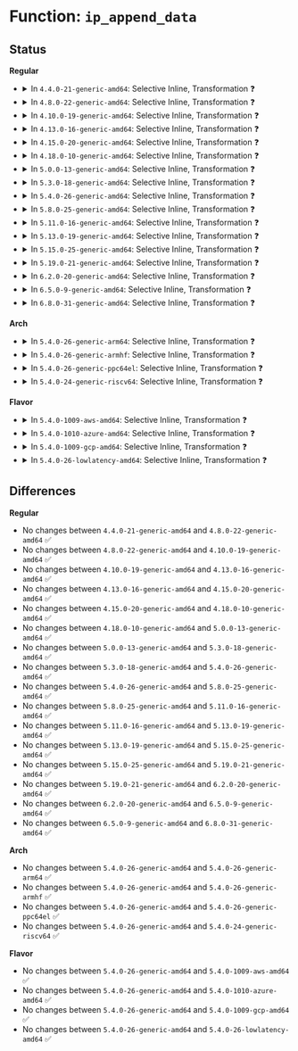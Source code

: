 # Function: <code>ip_append_data</code>

## Status
<b>Regular</b>
<ul>
<li>
<details>
<summary>In <code>4.4.0-21-generic-amd64</code>: Selective Inline, Transformation ❓</summary>

```c
int ip_append_data(struct sock * sk, struct flowi4 * fl4, int (*)(void *, char *, int, int, int, struct sk_buff *) getfrag, void * from, int length, int transhdrlen, struct ipcm_cookie * ipc, struct rtable * * rtp, unsigned int flags)
```

```json
{
  "name": "ip_append_data",
  "collision_type": "Unique Global",
  "inline_type": "Selective",
  "funcs": [
    {
      "addr": 18446744071586569680,
      "name": "ip_append_data",
      "external": true,
      "loc": "net/ipv4/ip_output.c:1166",
      "file": "net/ipv4/ip_output.c",
      "inline": "not declared, inlined",
      "caller_inline": [
        "net/ipv4/ip_output.c:ip_send_unicast_reply"
      ],
      "caller_func": [
        "net/ipv4/ip_output.c:ip_send_unicast_reply",
        "net/ipv4/raw.c:raw_sendmsg",
        "net/ipv4/udp.c:udp_sendmsg",
        "net/ipv4/udp.c:udp_sendmsg",
        "net/ipv4/icmp.c:icmp_push_reply",
        "net/ipv4/ping.c:ping_v4_sendmsg"
      ]
    }
  ],
  "symbols": [
    {
      "addr": 18446744071586569680,
      "name": "ip_append_data.part.43",
      "section": ".text",
      "bind": "STB_LOCAL",
      "size": 211
    },
    {
      "addr": 18446744071586573024,
      "name": "ip_append_data",
      "section": ".text",
      "bind": "STB_GLOBAL",
      "size": 54
    }
  ]
}
```
</details>
</li>
<li>
<details>
<summary>In <code>4.8.0-22-generic-amd64</code>: Selective Inline, Transformation ❓</summary>

```c
int ip_append_data(struct sock * sk, struct flowi4 * fl4, int (*)(void *, char *, int, int, int, struct sk_buff *) getfrag, void * from, int length, int transhdrlen, struct ipcm_cookie * ipc, struct rtable * * rtp, unsigned int flags)
```

```json
{
  "name": "ip_append_data",
  "collision_type": "Unique Global",
  "inline_type": "Selective",
  "funcs": [
    {
      "addr": 18446744071587019297,
      "name": "ip_append_data",
      "external": true,
      "loc": "net/ipv4/ip_output.c:1164",
      "file": "net/ipv4/ip_output.c",
      "inline": "not declared, inlined",
      "caller_inline": [
        "net/ipv4/ip_output.c:ip_send_unicast_reply"
      ],
      "caller_func": [
        "net/ipv4/ip_output.c:ip_send_unicast_reply",
        "net/ipv4/raw.c:raw_sendmsg",
        "net/ipv4/udp.c:udp_sendmsg",
        "net/ipv4/udp.c:udp_sendmsg",
        "net/ipv4/icmp.c:icmp_push_reply",
        "net/ipv4/ping.c:ping_v4_sendmsg"
      ]
    }
  ],
  "symbols": [
    {
      "addr": 18446744071587009120,
      "name": "ip_append_data.part.44",
      "section": ".text",
      "bind": "STB_LOCAL",
      "size": 211
    },
    {
      "addr": 18446744071587016080,
      "name": "ip_append_data",
      "section": ".text",
      "bind": "STB_GLOBAL",
      "size": 54
    }
  ]
}
```
</details>
</li>
<li>
<details>
<summary>In <code>4.10.0-19-generic-amd64</code>: Selective Inline, Transformation ❓</summary>

```c
int ip_append_data(struct sock * sk, struct flowi4 * fl4, int (*)(void *, char *, int, int, int, struct sk_buff *) getfrag, void * from, int length, int transhdrlen, struct ipcm_cookie * ipc, struct rtable * * rtp, unsigned int flags)
```

```json
{
  "name": "ip_append_data",
  "collision_type": "Unique Global",
  "inline_type": "Selective",
  "funcs": [
    {
      "addr": 18446744071587214990,
      "name": "ip_append_data",
      "external": true,
      "loc": "net/ipv4/ip_output.c:1205",
      "file": "net/ipv4/ip_output.c",
      "inline": "not declared, inlined",
      "caller_inline": [
        "net/ipv4/ip_output.c:ip_send_unicast_reply"
      ],
      "caller_func": [
        "net/ipv4/ip_output.c:ip_send_unicast_reply",
        "net/ipv4/raw.c:raw_sendmsg",
        "net/ipv4/udp.c:udp_sendmsg",
        "net/ipv4/udp.c:udp_sendmsg",
        "net/ipv4/icmp.c:icmp_push_reply",
        "net/ipv4/ping.c:ping_v4_sendmsg"
      ]
    }
  ],
  "symbols": [
    {
      "addr": 18446744071587204608,
      "name": "ip_append_data.part.46",
      "section": ".text",
      "bind": "STB_LOCAL",
      "size": 211
    },
    {
      "addr": 18446744071587211760,
      "name": "ip_append_data",
      "section": ".text",
      "bind": "STB_GLOBAL",
      "size": 54
    }
  ]
}
```
</details>
</li>
<li>
<details>
<summary>In <code>4.13.0-16-generic-amd64</code>: Selective Inline, Transformation ❓</summary>

```c
int ip_append_data(struct sock * sk, struct flowi4 * fl4, int (*)(void *, char *, int, int, int, struct sk_buff *) getfrag, void * from, int length, int transhdrlen, struct ipcm_cookie * ipc, struct rtable * * rtp, unsigned int flags)
```

```json
{
  "name": "ip_append_data",
  "collision_type": "Unique Global",
  "inline_type": "Selective",
  "funcs": [
    {
      "addr": 18446744071587347040,
      "name": "ip_append_data",
      "external": true,
      "loc": "net/ipv4/ip_output.c:1217",
      "file": "net/ipv4/ip_output.c",
      "inline": "not declared, inlined",
      "caller_inline": [
        "net/ipv4/ip_output.c:ip_send_unicast_reply"
      ],
      "caller_func": [
        "net/ipv4/ip_output.c:ip_send_unicast_reply",
        "net/ipv4/raw.c:raw_sendmsg",
        "net/ipv4/udp.c:udp_sendmsg",
        "net/ipv4/udp.c:udp_sendmsg",
        "net/ipv4/icmp.c:icmp_push_reply",
        "net/ipv4/ping.c:ping_v4_sendmsg"
      ]
    }
  ],
  "symbols": [
    {
      "addr": 18446744071587336752,
      "name": "ip_append_data.part.46",
      "section": ".text",
      "bind": "STB_LOCAL",
      "size": 197
    },
    {
      "addr": 18446744071587343872,
      "name": "ip_append_data",
      "section": ".text",
      "bind": "STB_GLOBAL",
      "size": 40
    }
  ]
}
```
</details>
</li>
<li>
<details>
<summary>In <code>4.15.0-20-generic-amd64</code>: Selective Inline, Transformation ❓</summary>

```c
int ip_append_data(struct sock * sk, struct flowi4 * fl4, int (*)(void *, char *, int, int, int, struct sk_buff *) getfrag, void * from, int length, int transhdrlen, struct ipcm_cookie * ipc, struct rtable * * rtp, unsigned int flags)
```

```json
{
  "name": "ip_append_data",
  "collision_type": "Unique Global",
  "inline_type": "Selective",
  "funcs": [
    {
      "addr": 18446744071587867033,
      "name": "ip_append_data",
      "external": true,
      "loc": "net/ipv4/ip_output.c:1149",
      "file": "net/ipv4/ip_output.c",
      "inline": "not declared, inlined",
      "caller_inline": [
        "net/ipv4/ip_output.c:ip_send_unicast_reply"
      ],
      "caller_func": [
        "net/ipv4/ip_output.c:ip_send_unicast_reply",
        "net/ipv4/raw.c:raw_sendmsg",
        "net/ipv4/udp.c:udp_sendmsg",
        "net/ipv4/udp.c:udp_sendmsg",
        "net/ipv4/icmp.c:icmp_push_reply",
        "net/ipv4/ping.c:ping_v4_sendmsg"
      ]
    }
  ],
  "symbols": [
    {
      "addr": 18446744071587861104,
      "name": "ip_append_data.part.43",
      "section": ".text",
      "bind": "STB_LOCAL",
      "size": 197
    },
    {
      "addr": 18446744071587864032,
      "name": "ip_append_data",
      "section": ".text",
      "bind": "STB_GLOBAL",
      "size": 40
    }
  ]
}
```
</details>
</li>
<li>
<details>
<summary>In <code>4.18.0-10-generic-amd64</code>: Selective Inline, Transformation ❓</summary>

```c
int ip_append_data(struct sock * sk, struct flowi4 * fl4, int (*)(void *, char *, int, int, int, struct sk_buff *) getfrag, void * from, int length, int transhdrlen, struct ipcm_cookie * ipc, struct rtable * * rtp, unsigned int flags)
```

```json
{
  "name": "ip_append_data",
  "collision_type": "Unique Global",
  "inline_type": "Selective",
  "funcs": [
    {
      "addr": 18446744071588212429,
      "name": "ip_append_data",
      "external": true,
      "loc": "net/ipv4/ip_output.c:1173",
      "file": "net/ipv4/ip_output.c",
      "inline": "not declared, inlined",
      "caller_inline": [
        "net/ipv4/ip_output.c:ip_send_unicast_reply"
      ],
      "caller_func": [
        "net/ipv4/ip_output.c:ip_send_unicast_reply",
        "net/ipv4/raw.c:raw_sendmsg",
        "net/ipv4/udp.c:udp_sendmsg",
        "net/ipv4/udp.c:udp_sendmsg",
        "net/ipv4/icmp.c:icmp_push_reply",
        "net/ipv4/ping.c:ping_v4_sendmsg"
      ]
    }
  ],
  "symbols": [
    {
      "addr": 18446744071588205632,
      "name": "ip_append_data.part.50",
      "section": ".text",
      "bind": "STB_LOCAL",
      "size": 195
    },
    {
      "addr": 18446744071588209264,
      "name": "ip_append_data",
      "section": ".text",
      "bind": "STB_GLOBAL",
      "size": 40
    }
  ]
}
```
</details>
</li>
<li>
<details>
<summary>In <code>5.0.0-13-generic-amd64</code>: Selective Inline, Transformation ❓</summary>

```c
int ip_append_data(struct sock * sk, struct flowi4 * fl4, int (*)(void *, char *, int, int, int, struct sk_buff *) getfrag, void * from, int length, int transhdrlen, struct ipcm_cookie * ipc, struct rtable * * rtp, unsigned int flags)
```

```json
{
  "name": "ip_append_data",
  "collision_type": "Unique Global",
  "inline_type": "Selective",
  "funcs": [
    {
      "addr": 18446744071588398781,
      "name": "ip_append_data",
      "external": true,
      "loc": "net/ipv4/ip_output.c:1199",
      "file": "net/ipv4/ip_output.c",
      "inline": "not declared, inlined",
      "caller_inline": [
        "net/ipv4/ip_output.c:ip_send_unicast_reply"
      ],
      "caller_func": [
        "net/ipv4/ip_output.c:ip_send_unicast_reply",
        "net/ipv4/raw.c:raw_sendmsg",
        "net/ipv4/udp.c:udp_sendmsg",
        "net/ipv4/udp.c:udp_sendmsg",
        "net/ipv4/icmp.c:icmp_push_reply",
        "net/ipv4/ping.c:ping_v4_sendmsg"
      ]
    }
  ],
  "symbols": [
    {
      "addr": 18446744071588392576,
      "name": "ip_append_data.part.54",
      "section": ".text",
      "bind": "STB_LOCAL",
      "size": 195
    },
    {
      "addr": 18446744071588395584,
      "name": "ip_append_data",
      "section": ".text",
      "bind": "STB_GLOBAL",
      "size": 40
    }
  ]
}
```
</details>
</li>
<li>
<details>
<summary>In <code>5.3.0-18-generic-amd64</code>: Selective Inline, Transformation ❓</summary>

```c
int ip_append_data(struct sock * sk, struct flowi4 * fl4, int (*)(void *, char *, int, int, int, struct sk_buff *) getfrag, void * from, int length, int transhdrlen, struct ipcm_cookie * ipc, struct rtable * * rtp, unsigned int flags)
```

```json
{
  "name": "ip_append_data",
  "collision_type": "Unique Global",
  "inline_type": "Selective",
  "funcs": [
    {
      "addr": 18446744071588801000,
      "name": "ip_append_data",
      "external": true,
      "loc": "net/ipv4/ip_output.c:1288",
      "file": "net/ipv4/ip_output.c",
      "inline": "not declared, inlined",
      "caller_inline": [
        "net/ipv4/ip_output.c:ip_send_unicast_reply"
      ],
      "caller_func": [
        "net/ipv4/ip_output.c:ip_send_unicast_reply",
        "net/ipv4/raw.c:raw_sendmsg",
        "net/ipv4/udp.c:udp_sendmsg",
        "net/ipv4/udp.c:udp_sendmsg",
        "net/ipv4/icmp.c:icmp_push_reply",
        "net/ipv4/ping.c:ping_v4_sendmsg"
      ]
    }
  ],
  "symbols": [
    {
      "addr": 18446744071588794672,
      "name": "ip_append_data.part.0",
      "section": ".text",
      "bind": "STB_LOCAL",
      "size": 188
    },
    {
      "addr": 18446744071588797728,
      "name": "ip_append_data",
      "section": ".text",
      "bind": "STB_GLOBAL",
      "size": 40
    }
  ]
}
```
</details>
</li>
<li>
<details>
<summary>In <code>5.4.0-26-generic-amd64</code>: Selective Inline, Transformation ❓</summary>

```c
int ip_append_data(struct sock * sk, struct flowi4 * fl4, int (*)(void *, char *, int, int, int, struct sk_buff *) getfrag, void * from, int length, int transhdrlen, struct ipcm_cookie * ipc, struct rtable * * rtp, unsigned int flags)
```

```json
{
  "name": "ip_append_data",
  "collision_type": "Unique Global",
  "inline_type": "Selective",
  "funcs": [
    {
      "addr": 18446744071589024634,
      "name": "ip_append_data",
      "external": true,
      "loc": "net/ipv4/ip_output.c:1296",
      "file": "net/ipv4/ip_output.c",
      "inline": "not declared, inlined",
      "caller_inline": [
        "net/ipv4/ip_output.c:ip_send_unicast_reply"
      ],
      "caller_func": [
        "net/ipv4/ip_output.c:ip_send_unicast_reply",
        "net/ipv4/raw.c:raw_sendmsg",
        "net/ipv4/udp.c:udp_sendmsg",
        "net/ipv4/udp.c:udp_sendmsg",
        "net/ipv4/icmp.c:icmp_push_reply",
        "net/ipv4/ping.c:ping_v4_sendmsg"
      ]
    }
  ],
  "symbols": [
    {
      "addr": 18446744071589018320,
      "name": "ip_append_data.part.0",
      "section": ".text",
      "bind": "STB_LOCAL",
      "size": 203
    },
    {
      "addr": 18446744071589021376,
      "name": "ip_append_data",
      "section": ".text",
      "bind": "STB_GLOBAL",
      "size": 40
    }
  ]
}
```
</details>
</li>
<li>
<details>
<summary>In <code>5.8.0-25-generic-amd64</code>: Selective Inline, Transformation ❓</summary>

```c
int ip_append_data(struct sock * sk, struct flowi4 * fl4, int (*)(void *, char *, int, int, int, struct sk_buff *) getfrag, void * from, int length, int transhdrlen, struct ipcm_cookie * ipc, struct rtable * * rtp, unsigned int flags)
```

```json
{
  "name": "ip_append_data",
  "collision_type": "Unique Global",
  "inline_type": "Selective",
  "funcs": [
    {
      "addr": 18446744071589983711,
      "name": "ip_append_data",
      "external": true,
      "loc": "net/ipv4/ip_output.c:1295",
      "file": "net/ipv4/ip_output.c",
      "inline": "not declared, inlined",
      "caller_inline": [
        "net/ipv4/ip_output.c:ip_send_unicast_reply"
      ],
      "caller_func": [
        "net/ipv4/ip_output.c:ip_send_unicast_reply",
        "net/ipv4/raw.c:raw_sendmsg",
        "net/ipv4/udp.c:udp_sendmsg",
        "net/ipv4/udp.c:udp_sendmsg",
        "net/ipv4/icmp.c:icmp_push_reply",
        "net/ipv4/ping.c:ping_v4_sendmsg"
      ]
    }
  ],
  "symbols": [
    {
      "addr": 18446744071589977040,
      "name": "ip_append_data.part.0",
      "section": ".text",
      "bind": "STB_LOCAL",
      "size": 200
    },
    {
      "addr": 18446744071589980096,
      "name": "ip_append_data",
      "section": ".text",
      "bind": "STB_GLOBAL",
      "size": 214
    }
  ]
}
```
</details>
</li>
<li>
<details>
<summary>In <code>5.11.0-16-generic-amd64</code>: Selective Inline, Transformation ❓</summary>

```c
int ip_append_data(struct sock * sk, struct flowi4 * fl4, int (*)(void *, char *, int, int, int, struct sk_buff *) getfrag, void * from, int length, int transhdrlen, struct ipcm_cookie * ipc, struct rtable * * rtp, unsigned int flags)
```

```json
{
  "name": "ip_append_data",
  "collision_type": "Unique Global",
  "inline_type": "Selective",
  "funcs": [
    {
      "addr": 18446744071590024479,
      "name": "ip_append_data",
      "external": true,
      "loc": "net/ipv4/ip_output.c:1302",
      "file": "net/ipv4/ip_output.c",
      "inline": "not declared, inlined",
      "caller_inline": [
        "net/ipv4/ip_output.c:ip_send_unicast_reply"
      ],
      "caller_func": [
        "net/ipv4/ip_output.c:ip_send_unicast_reply",
        "net/ipv4/raw.c:raw_sendmsg",
        "net/ipv4/udp.c:udp_sendmsg",
        "net/ipv4/udp.c:udp_sendmsg",
        "net/ipv4/icmp.c:icmp_push_reply",
        "net/ipv4/ping.c:ping_v4_sendmsg"
      ]
    }
  ],
  "symbols": [
    {
      "addr": 18446744071590017696,
      "name": "ip_append_data.part.0",
      "section": ".text",
      "bind": "STB_LOCAL",
      "size": 200
    },
    {
      "addr": 18446744071590020880,
      "name": "ip_append_data",
      "section": ".text",
      "bind": "STB_GLOBAL",
      "size": 214
    }
  ]
}
```
</details>
</li>
<li>
<details>
<summary>In <code>5.13.0-19-generic-amd64</code>: Selective Inline, Transformation ❓</summary>

```c
int ip_append_data(struct sock * sk, struct flowi4 * fl4, int (*)(void *, char *, int, int, int, struct sk_buff *) getfrag, void * from, int length, int transhdrlen, struct ipcm_cookie * ipc, struct rtable * * rtp, unsigned int flags)
```

```json
{
  "name": "ip_append_data",
  "collision_type": "Unique Global",
  "inline_type": "Selective",
  "funcs": [
    {
      "addr": 18446744071589938924,
      "name": "ip_append_data",
      "external": true,
      "loc": "net/ipv4/ip_output.c:1306",
      "file": "net/ipv4/ip_output.c",
      "inline": "not declared, inlined",
      "caller_inline": [
        "net/ipv4/ip_output.c:ip_send_unicast_reply"
      ],
      "caller_func": [
        "net/ipv4/ip_output.c:ip_send_unicast_reply",
        "net/ipv4/raw.c:raw_sendmsg",
        "net/ipv4/udp.c:udp_sendmsg",
        "net/ipv4/udp.c:udp_sendmsg",
        "net/ipv4/icmp.c:icmp_push_reply",
        "net/ipv4/ping.c:ping_v4_sendmsg"
      ]
    }
  ],
  "symbols": [
    {
      "addr": 18446744071589932176,
      "name": "ip_append_data.part.0",
      "section": ".text",
      "bind": "STB_LOCAL",
      "size": 200
    },
    {
      "addr": 18446744071589935152,
      "name": "ip_append_data",
      "section": ".text",
      "bind": "STB_GLOBAL",
      "size": 214
    }
  ]
}
```
</details>
</li>
<li>
<details>
<summary>In <code>5.15.0-25-generic-amd64</code>: Selective Inline, Transformation ❓</summary>

```c
int ip_append_data(struct sock * sk, struct flowi4 * fl4, int (*)(void *, char *, int, int, int, struct sk_buff *) getfrag, void * from, int length, int transhdrlen, struct ipcm_cookie * ipc, struct rtable * * rtp, unsigned int flags)
```

```json
{
  "name": "ip_append_data",
  "collision_type": "Unique Global",
  "inline_type": "Selective",
  "funcs": [
    {
      "addr": 18446744071590706028,
      "name": "ip_append_data",
      "external": true,
      "loc": "net/ipv4/ip_output.c:1305",
      "file": "net/ipv4/ip_output.c",
      "inline": "not declared, inlined",
      "caller_inline": [
        "net/ipv4/ip_output.c:ip_send_unicast_reply"
      ],
      "caller_func": [
        "net/ipv4/ip_output.c:ip_send_unicast_reply",
        "net/ipv4/raw.c:raw_sendmsg",
        "net/ipv4/udp.c:udp_sendmsg",
        "net/ipv4/udp.c:udp_sendmsg",
        "net/ipv4/icmp.c:icmp_push_reply",
        "net/ipv4/ping.c:ping_v4_sendmsg"
      ]
    }
  ],
  "symbols": [
    {
      "addr": 18446744071590699152,
      "name": "ip_append_data.part.0",
      "section": ".text",
      "bind": "STB_LOCAL",
      "size": 200
    },
    {
      "addr": 18446744071590702192,
      "name": "ip_append_data",
      "section": ".text",
      "bind": "STB_GLOBAL",
      "size": 214
    }
  ]
}
```
</details>
</li>
<li>
<details>
<summary>In <code>5.19.0-21-generic-amd64</code>: Selective Inline, Transformation ❓</summary>

```c
int ip_append_data(struct sock * sk, struct flowi4 * fl4, int (*)(void *, char *, int, int, int, struct sk_buff *) getfrag, void * from, int length, int transhdrlen, struct ipcm_cookie * ipc, struct rtable * * rtp, unsigned int flags)
```

```json
{
  "name": "ip_append_data",
  "collision_type": "Unique Global",
  "inline_type": "Selective",
  "funcs": [
    {
      "addr": 18446744071592334809,
      "name": "ip_append_data",
      "external": true,
      "loc": "net/ipv4/ip_output.c:1305",
      "file": "net/ipv4/ip_output.c",
      "inline": "not declared, inlined",
      "caller_inline": [
        "net/ipv4/ip_output.c:ip_send_unicast_reply"
      ],
      "caller_func": [
        "net/ipv4/ip_output.c:ip_send_unicast_reply",
        "net/ipv4/raw.c:raw_sendmsg",
        "net/ipv4/udp.c:udp_sendmsg",
        "net/ipv4/udp.c:udp_sendmsg",
        "net/ipv4/icmp.c:icmp_push_reply",
        "net/ipv4/ping.c:ping_v4_sendmsg"
      ]
    }
  ],
  "symbols": [
    {
      "addr": 18446744071592327472,
      "name": "ip_append_data.part.0",
      "section": ".text",
      "bind": "STB_LOCAL",
      "size": 218
    },
    {
      "addr": 18446744071592330656,
      "name": "ip_append_data",
      "section": ".text",
      "bind": "STB_GLOBAL",
      "size": 232
    }
  ]
}
```
</details>
</li>
<li>
<details>
<summary>In <code>6.2.0-20-generic-amd64</code>: Selective Inline, Transformation ❓</summary>

```c
int ip_append_data(struct sock * sk, struct flowi4 * fl4, int (*)(void *, char *, int, int, int, struct sk_buff *) getfrag, void * from, int length, int transhdrlen, struct ipcm_cookie * ipc, struct rtable * * rtp, unsigned int flags)
```

```json
{
  "name": "ip_append_data",
  "collision_type": "Unique Global",
  "inline_type": "Selective",
  "funcs": [
    {
      "addr": 18446744071594172567,
      "name": "ip_append_data",
      "external": true,
      "loc": "net/ipv4/ip_output.c:1322",
      "file": "net/ipv4/ip_output.c",
      "inline": "not declared, inlined",
      "caller_inline": [
        "net/ipv4/ip_output.c:ip_send_unicast_reply"
      ],
      "caller_func": [
        "net/ipv4/ip_output.c:ip_send_unicast_reply",
        "net/ipv4/raw.c:raw_sendmsg",
        "net/ipv4/udp.c:udp_sendmsg",
        "net/ipv4/udp.c:udp_sendmsg",
        "net/ipv4/icmp.c:icmp_push_reply",
        "net/ipv4/ping.c:ping_v4_sendmsg"
      ]
    }
  ],
  "symbols": [
    {
      "addr": 18446744071594164944,
      "name": "ip_append_data.part.0",
      "section": ".text",
      "bind": "STB_LOCAL",
      "size": 265
    },
    {
      "addr": 18446744071596336229,
      "name": "ip_append_data.part.0.cold",
      "section": ".text",
      "bind": "STB_LOCAL",
      "size": 51
    },
    {
      "addr": 18446744071596336280,
      "name": "ip_append_data.cold",
      "section": ".text",
      "bind": "STB_LOCAL",
      "size": 59
    },
    {
      "addr": 18446744071594168288,
      "name": "ip_append_data",
      "section": ".text",
      "bind": "STB_GLOBAL",
      "size": 246
    }
  ]
}
```
</details>
</li>
<li>
<details>
<summary>In <code>6.5.0-9-generic-amd64</code>: Selective Inline, Transformation ❓</summary>

```c
int ip_append_data(struct sock * sk, struct flowi4 * fl4, int (*)(void *, char *, int, int, int, struct sk_buff *) getfrag, void * from, int length, int transhdrlen, struct ipcm_cookie * ipc, struct rtable * * rtp, unsigned int flags)
```

```json
{
  "name": "ip_append_data",
  "collision_type": "Unique Global",
  "inline_type": "Selective",
  "funcs": [
    {
      "addr": 18446744071594559585,
      "name": "ip_append_data",
      "external": true,
      "loc": "net/ipv4/ip_output.c:1340",
      "file": "net/ipv4/ip_output.c",
      "inline": "not declared, inlined",
      "caller_inline": [
        "net/ipv4/ip_output.c:ip_send_unicast_reply"
      ],
      "caller_func": [
        "net/ipv4/ip_output.c:ip_send_unicast_reply",
        "net/ipv4/raw.c:raw_sendmsg",
        "net/ipv4/udp.c:udp_sendmsg",
        "net/ipv4/udp.c:udp_sendmsg",
        "net/ipv4/icmp.c:icmp_push_reply",
        "net/ipv4/ping.c:ping_v4_sendmsg"
      ]
    }
  ],
  "symbols": [
    {
      "addr": 18446744071594553008,
      "name": "ip_append_data.part.0",
      "section": ".text",
      "bind": "STB_LOCAL",
      "size": 272
    },
    {
      "addr": 18446744071596865918,
      "name": "ip_append_data.part.0.cold",
      "section": ".text",
      "bind": "STB_LOCAL",
      "size": 51
    },
    {
      "addr": 18446744071596865969,
      "name": "ip_append_data.cold",
      "section": ".text",
      "bind": "STB_LOCAL",
      "size": 59
    },
    {
      "addr": 18446744071594556448,
      "name": "ip_append_data",
      "section": ".text",
      "bind": "STB_GLOBAL",
      "size": 253
    }
  ]
}
```
</details>
</li>
<li>
<details>
<summary>In <code>6.8.0-31-generic-amd64</code>: Selective Inline, Transformation ❓</summary>

```c
int ip_append_data(struct sock * sk, struct flowi4 * fl4, int (*)(void *, char *, int, int, int, struct sk_buff *) getfrag, void * from, int length, int transhdrlen, struct ipcm_cookie * ipc, struct rtable * * rtp, unsigned int flags)
```

```json
{
  "name": "ip_append_data",
  "collision_type": "Unique Global",
  "inline_type": "Selective",
  "funcs": [
    {
      "addr": 18446744071595362209,
      "name": "ip_append_data",
      "external": true,
      "loc": "net/ipv4/ip_output.c:1344",
      "file": "net/ipv4/ip_output.c",
      "inline": "not declared, inlined",
      "caller_inline": [
        "net/ipv4/ip_output.c:ip_send_unicast_reply"
      ],
      "caller_func": [
        "net/ipv4/ip_output.c:ip_send_unicast_reply",
        "net/ipv4/raw.c:raw_sendmsg",
        "net/ipv4/udp.c:udp_sendmsg",
        "net/ipv4/udp.c:udp_sendmsg",
        "net/ipv4/icmp.c:icmp_push_reply",
        "net/ipv4/ping.c:ping_v4_sendmsg"
      ]
    }
  ],
  "symbols": [
    {
      "addr": 18446744071595355568,
      "name": "ip_append_data.part.0",
      "section": ".text",
      "bind": "STB_LOCAL",
      "size": 272
    },
    {
      "addr": 18446744071597790993,
      "name": "ip_append_data.part.0.cold",
      "section": ".text",
      "bind": "STB_LOCAL",
      "size": 51
    },
    {
      "addr": 18446744071597791044,
      "name": "ip_append_data.cold",
      "section": ".text",
      "bind": "STB_LOCAL",
      "size": 59
    },
    {
      "addr": 18446744071595359072,
      "name": "ip_append_data",
      "section": ".text",
      "bind": "STB_GLOBAL",
      "size": 253
    }
  ]
}
```
</details>
</li>
</ul>
<b>Arch</b>
<ul>
<li>
<details>
<summary>In <code>5.4.0-26-generic-arm64</code>: Selective Inline, Transformation ❓</summary>

```c
int ip_append_data(struct sock * sk, struct flowi4 * fl4, int (*)(void *, char *, int, int, int, struct sk_buff *) getfrag, void * from, int length, int transhdrlen, struct ipcm_cookie * ipc, struct rtable * * rtp, unsigned int flags)
```

```json
{
  "name": "ip_append_data",
  "collision_type": "Unique Global",
  "inline_type": "Selective",
  "funcs": [
    {
      "addr": 18446603336502631084,
      "name": "ip_append_data",
      "external": true,
      "loc": "net/ipv4/ip_output.c:1296",
      "file": "net/ipv4/ip_output.c",
      "inline": "not declared, inlined",
      "caller_inline": [
        "net/ipv4/ip_output.c:ip_send_unicast_reply"
      ],
      "caller_func": [
        "net/ipv4/ip_output.c:ip_send_unicast_reply",
        "net/ipv4/raw.c:raw_sendmsg",
        "net/ipv4/udp.c:udp_sendmsg",
        "net/ipv4/udp.c:udp_sendmsg",
        "net/ipv4/icmp.c:icmp_push_reply",
        "net/ipv4/ping.c:ping_v4_sendmsg"
      ]
    }
  ],
  "symbols": [
    {
      "addr": 18446603336502621224,
      "name": "ip_append_data.part.0",
      "section": ".text",
      "bind": "STB_LOCAL",
      "size": 236
    },
    {
      "addr": 18446603336502627856,
      "name": "ip_append_data",
      "section": ".text",
      "bind": "STB_GLOBAL",
      "size": 156
    }
  ]
}
```
</details>
</li>
<li>
<details>
<summary>In <code>5.4.0-26-generic-armhf</code>: Selective Inline, Transformation ❓</summary>

```c
int ip_append_data(struct sock * sk, struct flowi4 * fl4, int (*)(void *, char *, int, int, int, struct sk_buff *) getfrag, void * from, int length, int transhdrlen, struct ipcm_cookie * ipc, struct rtable * * rtp, unsigned int flags)
```

```json
{
  "name": "ip_append_data",
  "collision_type": "Unique Global",
  "inline_type": "Selective",
  "funcs": [
    {
      "addr": 3235338008,
      "name": "ip_append_data",
      "external": true,
      "loc": "net/ipv4/ip_output.c:1296",
      "file": "net/ipv4/ip_output.c",
      "inline": "not declared, inlined",
      "caller_inline": [
        "net/ipv4/ip_output.c:ip_send_unicast_reply"
      ],
      "caller_func": [
        "net/ipv4/ip_output.c:ip_send_unicast_reply",
        "net/ipv4/raw.c:raw_sendmsg",
        "net/ipv4/udp.c:udp_sendmsg",
        "net/ipv4/udp.c:udp_sendmsg",
        "net/ipv4/icmp.c:icmp_push_reply",
        "net/ipv4/ping.c:ping_v4_sendmsg"
      ]
    }
  ],
  "symbols": [
    {
      "addr": 3235331632,
      "name": "ip_append_data.part.0",
      "section": ".text",
      "bind": "STB_LOCAL",
      "size": 192
    },
    {
      "addr": 3235334772,
      "name": "ip_append_data",
      "section": ".text",
      "bind": "STB_GLOBAL",
      "size": 88
    }
  ]
}
```
</details>
</li>
<li>
<details>
<summary>In <code>5.4.0-26-generic-ppc64el</code>: Selective Inline, Transformation ❓</summary>

```c
int ip_append_data(struct sock * sk, struct flowi4 * fl4, int (*)(void *, char *, int, int, int, struct sk_buff *) getfrag, void * from, int length, int transhdrlen, struct ipcm_cookie * ipc, struct rtable * * rtp, unsigned int flags)
```

```json
{
  "name": "ip_append_data",
  "collision_type": "Unique Global",
  "inline_type": "Selective",
  "funcs": [
    {
      "addr": 13835058055296229948,
      "name": "ip_append_data",
      "external": true,
      "loc": "net/ipv4/ip_output.c:1296",
      "file": "net/ipv4/ip_output.c",
      "inline": "not declared, inlined",
      "caller_inline": [
        "net/ipv4/ip_output.c:ip_send_unicast_reply"
      ],
      "caller_func": [
        "net/ipv4/ip_output.c:ip_send_unicast_reply",
        "net/ipv4/raw.c:raw_sendmsg",
        "net/ipv4/udp.c:udp_sendmsg",
        "net/ipv4/udp.c:udp_sendmsg",
        "net/ipv4/icmp.c:icmp_push_reply",
        "net/ipv4/ping.c:ping_v4_sendmsg"
      ]
    }
  ],
  "symbols": [
    {
      "addr": 13835058055296221744,
      "name": "ip_append_data.part.0",
      "section": ".text",
      "bind": "STB_LOCAL",
      "size": 288
    },
    {
      "addr": 13835058055296225712,
      "name": "ip_append_data",
      "section": ".text",
      "bind": "STB_GLOBAL",
      "size": 56
    }
  ]
}
```
</details>
</li>
<li>
<details>
<summary>In <code>5.4.0-24-generic-riscv64</code>: Selective Inline, Transformation ❓</summary>

```c
int ip_append_data(struct sock * sk, struct flowi4 * fl4, int (*)(void *, char *, int, int, int, struct sk_buff *) getfrag, void * from, int length, int transhdrlen, struct ipcm_cookie * ipc, struct rtable * * rtp, unsigned int flags)
```

```json
{
  "name": "ip_append_data",
  "collision_type": "Unique Global",
  "inline_type": "Selective",
  "funcs": [
    {
      "addr": 18446743936278778280,
      "name": "ip_append_data",
      "external": true,
      "loc": "net/ipv4/ip_output.c:1296",
      "file": "net/ipv4/ip_output.c",
      "inline": "not declared, inlined",
      "caller_inline": [
        "net/ipv4/ip_output.c:ip_send_unicast_reply"
      ],
      "caller_func": [
        "net/ipv4/ip_output.c:ip_send_unicast_reply",
        "net/ipv4/raw.c:raw_sendmsg",
        "net/ipv4/udp.c:udp_sendmsg",
        "net/ipv4/udp.c:udp_sendmsg",
        "net/ipv4/icmp.c:icmp_push_reply",
        "net/ipv4/ping.c:ping_v4_sendmsg"
      ]
    }
  ],
  "symbols": [
    {
      "addr": 18446743936278772896,
      "name": "ip_append_data.part.0",
      "section": ".text",
      "bind": "STB_LOCAL",
      "size": 188
    },
    {
      "addr": 18446743936278775592,
      "name": "ip_append_data",
      "section": ".text",
      "bind": "STB_GLOBAL",
      "size": 116
    }
  ]
}
```
</details>
</li>
</ul>
<b>Flavor</b>
<ul>
<li>
<details>
<summary>In <code>5.4.0-1009-aws-amd64</code>: Selective Inline, Transformation ❓</summary>

```c
int ip_append_data(struct sock * sk, struct flowi4 * fl4, int (*)(void *, char *, int, int, int, struct sk_buff *) getfrag, void * from, int length, int transhdrlen, struct ipcm_cookie * ipc, struct rtable * * rtp, unsigned int flags)
```

```json
{
  "name": "ip_append_data",
  "collision_type": "Unique Global",
  "inline_type": "Selective",
  "funcs": [
    {
      "addr": 18446744071588631018,
      "name": "ip_append_data",
      "external": true,
      "loc": "net/ipv4/ip_output.c:1296",
      "file": "net/ipv4/ip_output.c",
      "inline": "not declared, inlined",
      "caller_inline": [
        "net/ipv4/ip_output.c:ip_send_unicast_reply"
      ],
      "caller_func": [
        "net/ipv4/ip_output.c:ip_send_unicast_reply",
        "net/ipv4/raw.c:raw_sendmsg",
        "net/ipv4/udp.c:udp_sendmsg",
        "net/ipv4/udp.c:udp_sendmsg",
        "net/ipv4/icmp.c:icmp_push_reply",
        "net/ipv4/ping.c:ping_v4_sendmsg"
      ]
    }
  ],
  "symbols": [
    {
      "addr": 18446744071588624704,
      "name": "ip_append_data.part.0",
      "section": ".text",
      "bind": "STB_LOCAL",
      "size": 203
    },
    {
      "addr": 18446744071588627760,
      "name": "ip_append_data",
      "section": ".text",
      "bind": "STB_GLOBAL",
      "size": 40
    }
  ]
}
```
</details>
</li>
<li>
<details>
<summary>In <code>5.4.0-1010-azure-amd64</code>: Selective Inline, Transformation ❓</summary>

```c
int ip_append_data(struct sock * sk, struct flowi4 * fl4, int (*)(void *, char *, int, int, int, struct sk_buff *) getfrag, void * from, int length, int transhdrlen, struct ipcm_cookie * ipc, struct rtable * * rtp, unsigned int flags)
```

```json
{
  "name": "ip_append_data",
  "collision_type": "Unique Global",
  "inline_type": "Selective",
  "funcs": [
    {
      "addr": 18446744071588343002,
      "name": "ip_append_data",
      "external": true,
      "loc": "net/ipv4/ip_output.c:1296",
      "file": "net/ipv4/ip_output.c",
      "inline": "not declared, inlined",
      "caller_inline": [
        "net/ipv4/ip_output.c:ip_send_unicast_reply"
      ],
      "caller_func": [
        "net/ipv4/ip_output.c:ip_send_unicast_reply",
        "net/ipv4/raw.c:raw_sendmsg",
        "net/ipv4/udp.c:udp_sendmsg",
        "net/ipv4/udp.c:udp_sendmsg",
        "net/ipv4/icmp.c:icmp_push_reply",
        "net/ipv4/ping.c:ping_v4_sendmsg"
      ]
    }
  ],
  "symbols": [
    {
      "addr": 18446744071588336688,
      "name": "ip_append_data.part.0",
      "section": ".text",
      "bind": "STB_LOCAL",
      "size": 203
    },
    {
      "addr": 18446744071588339744,
      "name": "ip_append_data",
      "section": ".text",
      "bind": "STB_GLOBAL",
      "size": 40
    }
  ]
}
```
</details>
</li>
<li>
<details>
<summary>In <code>5.4.0-1009-gcp-amd64</code>: Selective Inline, Transformation ❓</summary>

```c
int ip_append_data(struct sock * sk, struct flowi4 * fl4, int (*)(void *, char *, int, int, int, struct sk_buff *) getfrag, void * from, int length, int transhdrlen, struct ipcm_cookie * ipc, struct rtable * * rtp, unsigned int flags)
```

```json
{
  "name": "ip_append_data",
  "collision_type": "Unique Global",
  "inline_type": "Selective",
  "funcs": [
    {
      "addr": 18446744071589067194,
      "name": "ip_append_data",
      "external": true,
      "loc": "net/ipv4/ip_output.c:1296",
      "file": "net/ipv4/ip_output.c",
      "inline": "not declared, inlined",
      "caller_inline": [
        "net/ipv4/ip_output.c:ip_send_unicast_reply"
      ],
      "caller_func": [
        "net/ipv4/ip_output.c:ip_send_unicast_reply",
        "net/ipv4/raw.c:raw_sendmsg",
        "net/ipv4/udp.c:udp_sendmsg",
        "net/ipv4/udp.c:udp_sendmsg",
        "net/ipv4/icmp.c:icmp_push_reply",
        "net/ipv4/ping.c:ping_v4_sendmsg"
      ]
    }
  ],
  "symbols": [
    {
      "addr": 18446744071589060880,
      "name": "ip_append_data.part.0",
      "section": ".text",
      "bind": "STB_LOCAL",
      "size": 203
    },
    {
      "addr": 18446744071589063936,
      "name": "ip_append_data",
      "section": ".text",
      "bind": "STB_GLOBAL",
      "size": 40
    }
  ]
}
```
</details>
</li>
<li>
<details>
<summary>In <code>5.4.0-26-lowlatency-amd64</code>: Selective Inline, Transformation ❓</summary>

```c
int ip_append_data(struct sock * sk, struct flowi4 * fl4, int (*)(void *, char *, int, int, int, struct sk_buff *) getfrag, void * from, int length, int transhdrlen, struct ipcm_cookie * ipc, struct rtable * * rtp, unsigned int flags)
```

```json
{
  "name": "ip_append_data",
  "collision_type": "Unique Global",
  "inline_type": "Selective",
  "funcs": [
    {
      "addr": 18446744071589106489,
      "name": "ip_append_data",
      "external": true,
      "loc": "net/ipv4/ip_output.c:1296",
      "file": "net/ipv4/ip_output.c",
      "inline": "not declared, inlined",
      "caller_inline": [
        "net/ipv4/ip_output.c:ip_send_unicast_reply"
      ],
      "caller_func": [
        "net/ipv4/ip_output.c:ip_send_unicast_reply",
        "net/ipv4/raw.c:raw_sendmsg",
        "net/ipv4/udp.c:udp_sendmsg",
        "net/ipv4/udp.c:udp_sendmsg",
        "net/ipv4/icmp.c:icmp_push_reply",
        "net/ipv4/ping.c:ping_v4_sendmsg"
      ]
    }
  ],
  "symbols": [
    {
      "addr": 18446744071589100064,
      "name": "ip_append_data.part.0",
      "section": ".text",
      "bind": "STB_LOCAL",
      "size": 203
    },
    {
      "addr": 18446744071589103232,
      "name": "ip_append_data",
      "section": ".text",
      "bind": "STB_GLOBAL",
      "size": 40
    }
  ]
}
```
</details>
</li>
</ul>

## Differences
<b>Regular</b>
<ul>
<li>
No changes between <code>4.4.0-21-generic-amd64</code> and <code>4.8.0-22-generic-amd64</code> ✅
</li>
<li>
No changes between <code>4.8.0-22-generic-amd64</code> and <code>4.10.0-19-generic-amd64</code> ✅
</li>
<li>
No changes between <code>4.10.0-19-generic-amd64</code> and <code>4.13.0-16-generic-amd64</code> ✅
</li>
<li>
No changes between <code>4.13.0-16-generic-amd64</code> and <code>4.15.0-20-generic-amd64</code> ✅
</li>
<li>
No changes between <code>4.15.0-20-generic-amd64</code> and <code>4.18.0-10-generic-amd64</code> ✅
</li>
<li>
No changes between <code>4.18.0-10-generic-amd64</code> and <code>5.0.0-13-generic-amd64</code> ✅
</li>
<li>
No changes between <code>5.0.0-13-generic-amd64</code> and <code>5.3.0-18-generic-amd64</code> ✅
</li>
<li>
No changes between <code>5.3.0-18-generic-amd64</code> and <code>5.4.0-26-generic-amd64</code> ✅
</li>
<li>
No changes between <code>5.4.0-26-generic-amd64</code> and <code>5.8.0-25-generic-amd64</code> ✅
</li>
<li>
No changes between <code>5.8.0-25-generic-amd64</code> and <code>5.11.0-16-generic-amd64</code> ✅
</li>
<li>
No changes between <code>5.11.0-16-generic-amd64</code> and <code>5.13.0-19-generic-amd64</code> ✅
</li>
<li>
No changes between <code>5.13.0-19-generic-amd64</code> and <code>5.15.0-25-generic-amd64</code> ✅
</li>
<li>
No changes between <code>5.15.0-25-generic-amd64</code> and <code>5.19.0-21-generic-amd64</code> ✅
</li>
<li>
No changes between <code>5.19.0-21-generic-amd64</code> and <code>6.2.0-20-generic-amd64</code> ✅
</li>
<li>
No changes between <code>6.2.0-20-generic-amd64</code> and <code>6.5.0-9-generic-amd64</code> ✅
</li>
<li>
No changes between <code>6.5.0-9-generic-amd64</code> and <code>6.8.0-31-generic-amd64</code> ✅
</li>
</ul>
<b>Arch</b>
<ul>
<li>
No changes between <code>5.4.0-26-generic-amd64</code> and <code>5.4.0-26-generic-arm64</code> ✅
</li>
<li>
No changes between <code>5.4.0-26-generic-amd64</code> and <code>5.4.0-26-generic-armhf</code> ✅
</li>
<li>
No changes between <code>5.4.0-26-generic-amd64</code> and <code>5.4.0-26-generic-ppc64el</code> ✅
</li>
<li>
No changes between <code>5.4.0-26-generic-amd64</code> and <code>5.4.0-24-generic-riscv64</code> ✅
</li>
</ul>
<b>Flavor</b>
<ul>
<li>
No changes between <code>5.4.0-26-generic-amd64</code> and <code>5.4.0-1009-aws-amd64</code> ✅
</li>
<li>
No changes between <code>5.4.0-26-generic-amd64</code> and <code>5.4.0-1010-azure-amd64</code> ✅
</li>
<li>
No changes between <code>5.4.0-26-generic-amd64</code> and <code>5.4.0-1009-gcp-amd64</code> ✅
</li>
<li>
No changes between <code>5.4.0-26-generic-amd64</code> and <code>5.4.0-26-lowlatency-amd64</code> ✅
</li>
</ul>
